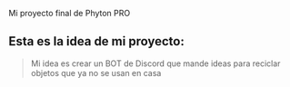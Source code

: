 Mi proyecto final de Phyton PRO
## Esta es la idea de mi proyecto:
>Mi idea es crear un BOT de Discord que mande ideas para reciclar objetos que ya no se usan en casa
